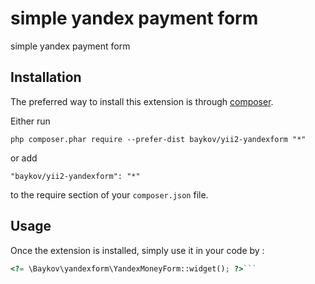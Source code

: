 simple yandex payment form
==========================
simple yandex payment form

Installation
------------

The preferred way to install this extension is through [composer](http://getcomposer.org/download/).

Either run

```
php composer.phar require --prefer-dist baykov/yii2-yandexform "*"
```

or add

```
"baykov/yii2-yandexform": "*"
```

to the require section of your `composer.json` file.


Usage
-----

Once the extension is installed, simply use it in your code by  :

```php
<?= \Baykov\yandexform\YandexMoneyForm::widget(); ?>```